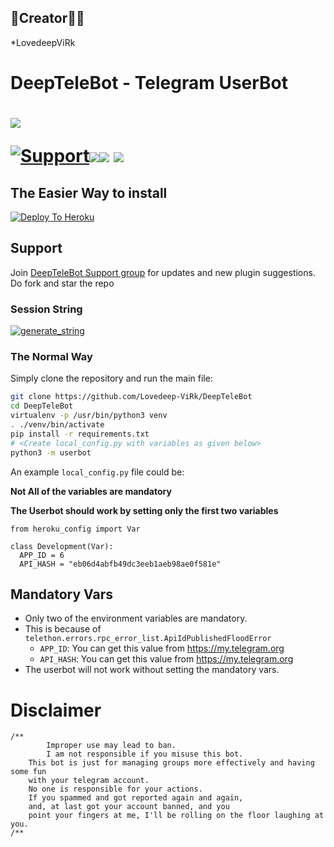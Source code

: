 ## 👑Creator👨‍🔧

*LovedeepViRk

# DeepTeleBot - Telegram UserBot

# <p align="left"><a href="https://github.com/Lovedeep-ViRk/DeepTeleBot"><img src="https://github-readme-stats.vercel.app/api/pin?username=Lovedeep-ViRk&show_icons=true&theme=dark&hide_border=true&repo=DeepTeleBot"></a></p><p align="centre"><a href="https://t.me/DeepTeleBotHelpChat"> <img src="https://img.shields.io/badge/telegram-Support_Group-blue?style=social&logo=telegram" alt="Support" /></a><a href="https://github.com/Lovedeep-ViRk/DeepTeleBot/stargazers"><img src="https://img.shields.io/github/stars/Lovedeep-ViRk/DeepTeleBot?style=social"></a><a href="https://github.com/Lovedeep-ViRk/DeepTeleBot/fork"><img src="https://img.shields.io/github/forks/Lovedeep-ViRk/DeepTeleBot?label=Fork&logoColor=blue&style=social"></a>	<a href="https://github.com/Lovedeep-ViRk/DeepTeleBot"><img src="https://img.shields.io/github/last-commit/Lovedeep-ViRk/DeepTeleBot?style=flat-square"></a></p>
    
## The Easier Way to install

[![Deploy To Heroku](https://www.herokucdn.com/deploy/button.svg)](https://heroku.com/deploy?template=https://github.com/Lovedeep-ViRk/DeepTeleBot)

## Support
Join [DeepTeleBot Support group](https://t.me/DeepTeleBotSupport) for updates and new plugin suggestions.
Do fork and star the repo 

### Session String 
<a href="https://telebot-sessionstring-generator.xditya.repl.run/" target="_blank"><img src="https://img.shields.io/badge/run-string__session.py-red?style=for-the-badge&logo=repl.it" alt="generate_string" /></a>

### The Normal Way

Simply clone the repository and run the main file:
```sh
git clone https://github.com/Lovedeep-ViRk/DeepTeleBot
cd DeepTeleBot
virtualenv -p /usr/bin/python3 venv
. ./venv/bin/activate
pip install -r requirements.txt
# <Create local_config.py with variables as given below>
python3 -m userbot
```

An example `local_config.py` file could be:

**Not All of the variables are mandatory**

__The Userbot should work by setting only the first two variables__

```python3
from heroku_config import Var

class Development(Var):
  APP_ID = 6
  API_HASH = "eb06d4abfb49dc3eeb1aeb98ae0f581e"
```
## Mandatory Vars

- Only two of the environment variables are mandatory.
- This is because of `telethon.errors.rpc_error_list.ApiIdPublishedFloodError`
    - `APP_ID`:   You can get this value from https://my.telegram.org
    - `API_HASH`:   You can get this value from https://my.telegram.org
- The userbot will not work without setting the mandatory vars.

# Disclaimer
```
/**
    	Improper use may lead to ban.
    	I am not responsible if you misuse this bot.
	This bot is just for managing groups more effectively and having some fun
	with your telegram account.
	No one is responsible for your actions.
	If you spammed and got reported again and again, 
	and, at last got your account banned, and you
	point your fingers at me, I'll be rolling on the floor laughing at you.
/**
```

